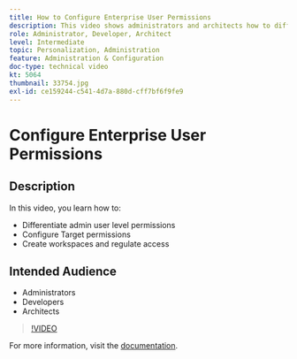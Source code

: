 ```yaml
---
title: How to Configure Enterprise User Permissions
description: This video shows administrators and architects how to differentiate admin user level permissions, configure Target permissions, and create workspaces and regulate access.
role: Administrator, Developer, Architect
level: Intermediate
topic: Personalization, Administration
feature: Administration & Configuration
doc-type: technical video
kt: 5064
thumbnail: 33754.jpg
exl-id: ce159244-c541-4d7a-880d-cff7bf6f9fe9
---
```

# Configure Enterprise User Permissions

## Description

In this video, you learn how to:

* Differentiate admin user level permissions
* Configure Target permissions
* Create workspaces and regulate access

## Intended Audience

* Administrators
* Developers
* Architects

>[!VIDEO](https://video.tv.adobe.com/v/33754/?quality=12)

For more information, visit the [documentation](https://docs.adobe.com/content/help/en/target/using/administer/administrating-target.html).
